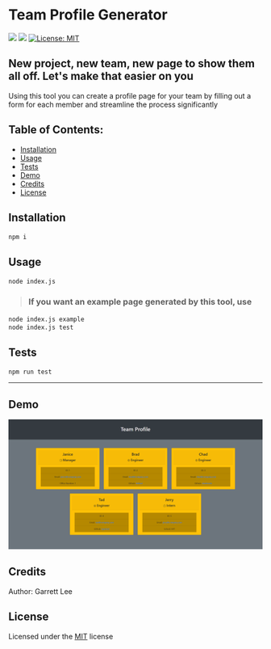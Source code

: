 # Team Profile Generator

![](https://badges.aleen42.com/src/node.svg) ![](https://badges.aleen42.com/src/javascript.svg) [![License: MIT](https://img.shields.io/badge/License-MIT-yellow.svg)](https://opensource.org/licenses/MIT)

## New project, new team, new page to show them all off. Let's make that easier on you

Using this tool you can create a profile page for your team by filling out a form for each member and streamline the process significantly


## Table of Contents:
- [Installation](#installation)
- [Usage](#usage)
- [Tests](#tests)
- [Demo](#demo)
- [Credits](#credits)
- [License](#license)

## Installation

```
npm i
```

## Usage

```
node index.js
```

> ### If you want an example page generated by this tool, use
```
node index.js example
node index.js test
```

## Tests

```
npm run test
```

---

## Demo

![demo](./assets/team-profile-demo.png)

## Credits

Author: Garrett Lee

## License

Licensed under the [MIT](https://opensource.org/licenses/MIT) license